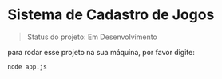 <h1>Sistema de Cadastro de Jogos</h1> 

> Status do projeto: Em Desenvolvimento

para rodar esse projeto na sua máquina, por favor digite:


```
node app.js
```
